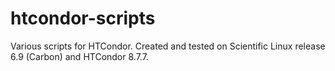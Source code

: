 # htcondor-scripts
Various scripts for HTCondor. Created and tested on Scientific Linux release 6.9 (Carbon) and HTCondor 8.7.7.

